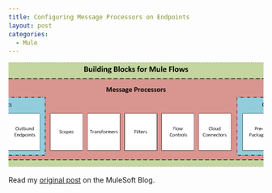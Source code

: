 ```yaml
---
title: Configuring Message Processors on Endpoints
layout: post
categories:
  - Mule
---
```

![Blocks](/wp-content/uploads/2010/09/Building-Block-Schematic-825x340.png)

Read my <a href="http://blogs.mulesoft.org/configuring-message-processors-on-endpoints/" target="_blank">original post</a> on the MuleSoft Blog.